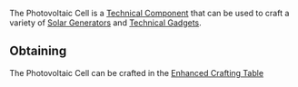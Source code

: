 The Photovoltaic Cell is a [Technical Component](https://github.com/Slimefun/Slimefun4/wiki/Technical-Components) that can be used to craft a variety of [Solar Generators](https://github.com/Slimefun/Slimefun4/wiki/Solar-Generator) and [Technical Gadgets](https://github.com/Slimefun/Slimefun4/wiki/Technical-Gadgets).

## Obtaining

The Photovoltaic Cell can be crafted in the [Enhanced Crafting Table](https://github.com/Slimefun/Slimefun4/wiki/Enhanced-Crafting-Table)
